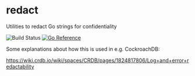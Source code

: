 # redact

Utilities to redact Go strings for confidentiality

![Build Status](https://github.com/cockroachdb/redact/actions/workflows/ci.yaml/badge.svg?branch=master)
[![Go Reference](https://pkg.go.dev/badge/github.com/cockroachdb/redact.svg)](https://pkg.go.dev/github.com/cockroachdb/redact)

Some explanations about how this is used in e.g. CockroachDB:

https://wiki.crdb.io/wiki/spaces/CRDB/pages/1824817806/Log+and+error+redactability
